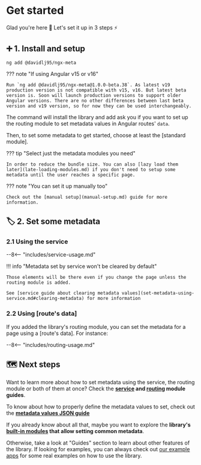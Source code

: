 # Get started

Glad you're here 🥰 Let's set it up in 3 steps ⚡️

## ➕ 1. Install and setup

```shell
ng add @davidlj95/ngx-meta
```

??? note "If using Angular v15 or v16"

    Run `ng add @davidlj95/ngx-meta@1.0.0-beta.38`. As latest v19 production version is not compatible with v15, v16. But latest beta version is. Soon will launch production versions to support older Angular versions. There are no other differences between last beta version and v19 version, so for now they can be used interchangeably.

The command will install the library and add ask you if you want to set up the routing module to set metadata values in Angular routes' `data`.

Then, to set some metadata to get started, choose at least the [standard module].

??? tip "Select just the metadata modules you need"

    In order to reduce the bundle size. You can also [lazy load them later](late-loading-modules.md) if you don't need to setup some metadata until the user reaches a specific page.

??? note "You can set it up manually too"

    Check out the [manual setup](manual-setup.md) guide for more information.

## 🏷️ 2. Set some metadata

### 2.1 Using the service

--8<-- "includes/service-usage.md"

!!! info "Metadata set by service won't be cleared by default"

    Those elements will be there even if you change the page unless the routing module is added.

    See [service guide about clearing metadata values](set-metadata-using-service.md#clearing-metadata) for more information

### 2.2 Using [route's data]

If you added the library's routing module, you can set the metadata for a page using a [route's data]. For instance:

--8<-- "includes/routing-usage.md"

## 🗺️ Next steps

Want to learn more about how to set metadata using the service, the routing module or both of them at once? Check the **[service](set-metadata-using-service.md) and [routing](set-metadata-using-routing.md) module guides**.

To know about how to properly define the metadata values to set, check out the **[metadata values JSON guide](metadata-values-json.md)**

If you already know about all that, maybe you want to explore the **library's [built-in modules](./built-in-modules/index.md) that allow setting common metadata**.

Otherwise, take a look at "Guides" section to learn about other features of the library. If looking for examples, you can always check out [our example apps](example-apps.md) for some real examples on how to use the library.
